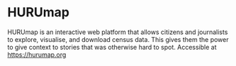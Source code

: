 # HURUmap
HURUmap is an interactive web platform that allows citizens and journalists to explore, visualise, and download census data. This gives them the power to give context to stories that was otherwise hard to spot. Accessible at https://hurumap.org
